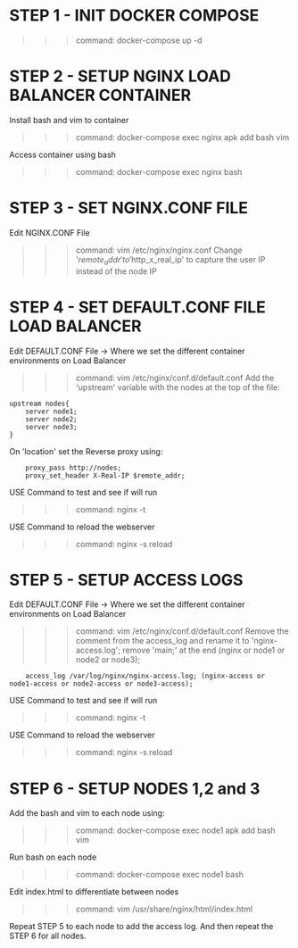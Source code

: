 # STEP 1 - INIT DOCKER COMPOSE
>>> command: docker-compose up -d


# STEP 2 - SETUP NGINX LOAD BALANCER CONTAINER

Install bash and vim to container
 >>> command: docker-compose exec nginx apk add bash vim

Access container using bash
>>> command: docker-compose exec nginx bash

# STEP 3 - SET NGINX.CONF FILE

Edit NGINX.CONF File
>>> command: vim /etc/nginx/nginx.conf
Change '$remote_addr' to '$http_x_real_ip' to capture the user IP instead of the node IP


# STEP 4 - SET DEFAULT.CONF FILE LOAD BALANCER
Edit DEFAULT.CONF File -> Where we set the different container environments on Load Balancer
>>> command: vim /etc/nginx/conf.d/default.conf
Add the 'upstream' variable with the nodes at the top of the file:

```
upstream nodes{
    server node1;
    server node2;
    server node3;
}
```

On 'location' set the Reverse proxy using:

```
    proxy_pass http://nodes;
    proxy_set_header X-Real-IP $remote_addr;
```

USE Command to test and see if will run
>>> command: nginx -t

USE Command to reload the webserver
>>> command: nginx -s reload


# STEP 5 - SETUP ACCESS LOGS
Edit DEFAULT.CONF File -> Where we set the different container environments on Load Balancer
>>> command: vim /etc/nginx/conf.d/default.conf
Remove the comment from the access_log and rename it to 'nginx-access.log'; remove 'main;' at the end (nginx or node1 or node2 or node3);

```
    access_log /var/log/nginx/nginx-access.log; (nginx-access or node1-access or node2-access or node3-access);
``` 

USE Command to test and see if will run
>>> command: nginx -t

USE Command to reload the webserver
>>> command: nginx -s reload

# STEP 6 - SETUP NODES 1,2 and 3

Add the bash and vim to each node using:
>>> command: docker-compose exec node1 apk add bash vim

Run bash on each node
>>> command: docker-compose exec node1 bash

Edit index.html to differentiate between nodes
>>> command: vim /usr/share/nginx/html/index.html

Repeat STEP 5 to each node to add the access log. And then repeat the STEP 6 for all nodes.